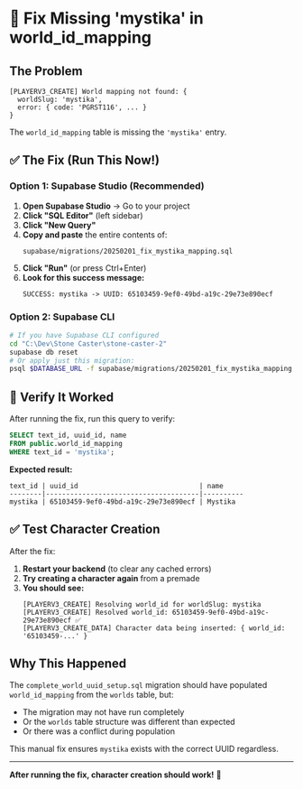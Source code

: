 # 🔧 Fix Missing 'mystika' in world_id_mapping

## The Problem
```
[PLAYERV3_CREATE] World mapping not found: {
  worldSlug: 'mystika',
  error: { code: 'PGRST116', ... }
}
```

The `world_id_mapping` table is missing the `'mystika'` entry.

## ✅ The Fix (Run This Now!)

### Option 1: Supabase Studio (Recommended)

1. **Open Supabase Studio** → Go to your project
2. **Click "SQL Editor"** (left sidebar)
3. **Click "New Query"**
4. **Copy and paste** the entire contents of:
   ```
   supabase/migrations/20250201_fix_mystika_mapping.sql
   ```
5. **Click "Run"** (or press Ctrl+Enter)
6. **Look for this success message:**
   ```
   SUCCESS: mystika -> UUID: 65103459-9ef0-49bd-a19c-29e73e890ecf
   ```

### Option 2: Supabase CLI

```bash
# If you have Supabase CLI configured
cd "C:\Dev\Stone Caster\stone-caster-2"
supabase db reset
# Or apply just this migration:
psql $DATABASE_URL -f supabase/migrations/20250201_fix_mystika_mapping.sql
```

## 🧪 Verify It Worked

After running the fix, run this query to verify:

```sql
SELECT text_id, uuid_id, name 
FROM public.world_id_mapping 
WHERE text_id = 'mystika';
```

**Expected result:**
```
text_id | uuid_id                              | name
--------|--------------------------------------|----------
mystika | 65103459-9ef0-49bd-a19c-29e73e890ecf | Mystika
```

## ✅ Test Character Creation

After the fix:
1. **Restart your backend** (to clear any cached errors)
2. **Try creating a character again** from a premade
3. **You should see:**
   ```
   [PLAYERV3_CREATE] Resolving world_id for worldSlug: mystika
   [PLAYERV3_CREATE] Resolved world_id: 65103459-9ef0-49bd-a19c-29e73e890ecf ✅
   [PLAYERV3_CREATE_DATA] Character data being inserted: { world_id: '65103459-...' }
   ```

## Why This Happened

The `complete_world_uuid_setup.sql` migration should have populated `world_id_mapping` from the `worlds` table, but:
- The migration may not have run completely
- Or the `worlds` table structure was different than expected
- Or there was a conflict during population

This manual fix ensures `mystika` exists with the correct UUID regardless.

---

**After running the fix, character creation should work!** 🎉

